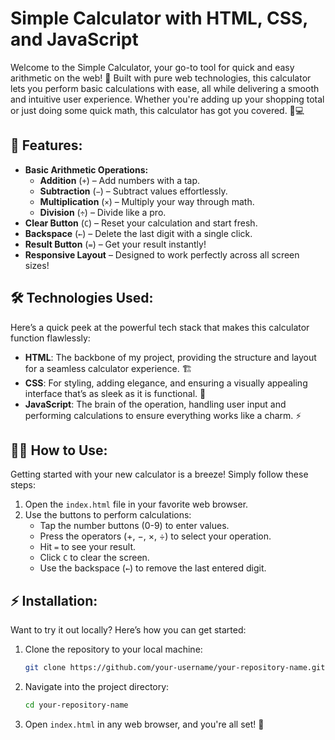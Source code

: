 # **Simple Calculator with HTML, CSS, and JavaScript**

Welcome to the Simple Calculator, your go-to tool for quick and easy arithmetic on the web! 🧮 Built with pure web technologies, this calculator lets you perform basic calculations with ease, all while delivering a smooth and intuitive user experience. Whether you're adding up your shopping total or just doing some quick math, this calculator has got you covered. 🔢💻

## **🔧 Features:**
- **Basic Arithmetic Operations:**
  - **Addition** (`+`) – Add numbers with a tap.
  - **Subtraction** (`−`) – Subtract values effortlessly.
  - **Multiplication** (`×`) – Multiply your way through math.
  - **Division** (`÷`) – Divide like a pro.
- **Clear Button** (`C`) – Reset your calculation and start fresh.
- **Backspace** (`←`) – Delete the last digit with a single click.
- **Result Button** (`=`) – Get your result instantly!
- **Responsive Layout** – Designed to work perfectly across all screen sizes!

## **🛠️ Technologies Used:**
Here’s a quick peek at the powerful tech stack that makes this calculator function flawlessly:

- **HTML**: The backbone of my project, providing the structure and layout for a seamless calculator experience. 🏗️
- **CSS**: For styling, adding elegance, and ensuring a visually appealing interface that’s as sleek as it is functional. 🎨
- **JavaScript**: The brain of the operation, handling user input and performing calculations to ensure everything works like a charm. ⚡

## **👨‍💻 How to Use:**
Getting started with your new calculator is a breeze! Simply follow these steps:
1. Open the `index.html` file in your favorite web browser.
2. Use the buttons to perform calculations:
   - Tap the number buttons (0-9) to enter values.
   - Press the operators (+, −, ×, ÷) to select your operation.
   - Hit `=` to see your result.
   - Click `C` to clear the screen.
   - Use the backspace (`←`) to remove the last entered digit.

## **⚡ Installation:**
Want to try it out locally? Here’s how you can get started:

1. Clone the repository to your local machine:
   ```bash
   git clone https://github.com/your-username/your-repository-name.git
   ```

2. Navigate into the project directory:
   ```bash
   cd your-repository-name
   ```

3. Open `index.html` in any web browser, and you're all set! 🚀
